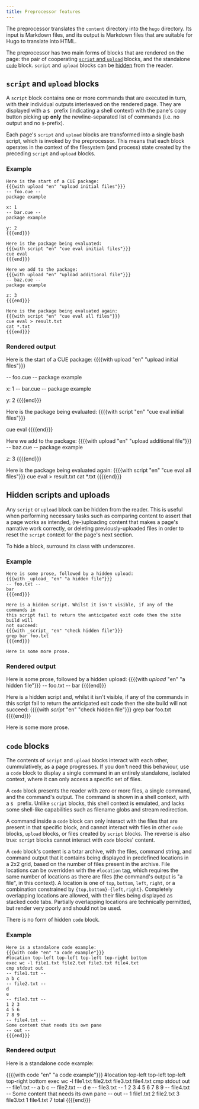 ```yaml
---
title: Preprocessor features
---
```


The preprocessor translates the `content` directory into the `hugo` directory.
Its input is Markdown files, and its output is Markdown files that are suitable
for Hugo to translate into HTML.

The preprocessor has two main forms of blocks that are rendered on the page:
the pair of cooperating
[`script` and `upload`](#script-and-upload-blocks)
blocks, and the standalone
[`code`](#code-blocks)
block. `script` and `upload` blocks can be
[hidden](#hidden-scripts-and-uploads) from the reader.

## `script` and `upload` blocks

A `script` block contains one or more commands that are executed in turn,
with their individual outputs interleaved on the rendered page.
They are displayed with a `$ ` prefix (indicating a shell context) with the
pane's copy button picking up **only** the newline-separated list of commands
(i.e. no output and no `$`-prefix).

Each page's `script` and `upload` blocks are transformed into a single bash
script, which is invoked by the preprocessor. This means that each block
operates in the context of the filesystem (and process) state created by
the preceding `script` and `upload` blocks.

### Example

```
Here is the start of a CUE package:
{{{with upload "en" "upload initial files"}}}
-- foo.cue --
package example

x: 1
-- bar.cue --
package example

y: 2
{{{end}}}

Here is the package being evaluated:
{{{with script "en" "cue eval initial files"}}}
cue eval
{{{end}}}

Here we add to the package:
{{{with upload "en" "upload additional file"}}}
-- baz.cue --
package example

z: 3
{{{end}}}

Here is the package being evaluated again:
{{{with script "en" "cue eval all files"}}}
cue eval > result.txt
cat *.txt
{{{end}}}
```

### Rendered output

Here is the start of a CUE package:
{{{{with upload "en" "upload initial files"}}}

-- foo.cue --
package example

x: 1
-- bar.cue --
package example

y: 2
{{{{end}}}

Here is the package being evaluated:
{{{{with script "en" "cue eval initial files"}}}

cue eval
{{{{end}}}

Here we add to the package:
{{{{with upload "en" "upload additional file"}}}
-- baz.cue --
package example

z: 3
{{{{end}}}

Here is the package being evaluated again:
{{{{with script "en" "cue eval all files"}}}
cue eval > result.txt
cat *.txt
{{{{end}}}

## Hidden scripts and uploads

Any `script` or `upload` block can be hidden from the reader. This is useful
when performing necessary tasks such as comparing content to assert that a page
works as intended, (re-)uploading content that makes a page's narrative work
correctly, or deleting previously-uploaded files in order to reset the `script`
context for the page's next section.

To hide a block, surround its class with underscores.

### Example

```
Here is some prose, followed by a hidden upload:
{{{with _upload_ "en" "a hidden file"}}}
-- foo.txt --
bar
{{{end}}}

Here is a hidden script. Whilst it isn't visible, if any of the commands in
this script fail to return the anticipated exit code then the site build will
not succeed:
{{{with _script_ "en" "check hidden file"}}}
grep bar foo.txt
{{{end}}}

Here is some more prose.
```

### Rendered output

Here is some prose, followed by a hidden upload:
{{{{with _upload_ "en" "a hidden file"}}}
-- foo.txt --
bar
{{{{end}}}

Here is a hidden script and, whilst it isn't visible, if any of the commands in
this script fail to return the anticipated exit code then the site build will
not succeed:
{{{{with _script_ "en" "check hidden file"}}}
grep bar foo.txt
{{{{end}}}

Here is some more prose.

## `code` blocks

The contents of `script` and `upload` blocks interact with each other,
cummulatively, as a page progresses. If you don't need this behaviour, use a
`code` block to display a single command in an entirely standalone, isolated
context, where it can only access a specific set of files.

A `code` block presents the reader with zero or more files, a single command,
and the command's output. The command is shown in a shell context, with a `$ `
prefix. Unlike `script` blocks, this shell context is emulated, and lacks some
shell-like capabilities such as filename globs and stream redirection.

A command inside a `code` block can only interact with the files that are
present in that specific block, and cannot interact with files in other `code`
blocks, `upload` blocks, or files created by `script` blocks.
The reverse is also true: `script` blocks cannot interact with `code` blocks' content.

A `code` block's content is a txtar archive, with the files, command string,
and command output that it contains being displayed in predefined locations in
a 2x2 grid, based on the number of files present in the archive. File locations
can be overridden with the `#location` tag, which requires the same number of
locations as there are files (the command's output is "a file", in this
context). A location is one of `top`, `bottom`, `left`, `right`, or a
combination constrained by `{top,bottom}-{left,right}`. Completely overlapping
locations are allowed, with their files being displayed as stacked code tabs.
Partially overlapping locations are technically permitted, but render very
poorly and should not be used.

There is no form of hidden `code` block.

### Example

```
Here is a standalone code example:
{{{with code "en" "a code example"}}}
#location top-left top-left top-left top-right bottom
exec wc -l file1.txt file2.txt file3.txt file4.txt
cmp stdout out
-- file1.txt --
a b c
-- file2.txt --
d
e
-- file3.txt --
1 2 3
4 5 6
7 8 9
-- file4.txt --
Some content that needs its own pane
-- out --
{{{end}}}
```

### Rendered output

Here is a standalone code example:

{{{{with code "en" "a code example"}}}
#location top-left top-left top-left top-right bottom
exec wc -l file1.txt file2.txt file3.txt file4.txt
cmp stdout out
-- file1.txt --
a b c
-- file2.txt --
d
e
-- file3.txt --
1 2 3
4 5 6
7 8 9
-- file4.txt --
Some content that needs its own pane
-- out --
 1 file1.txt
 2 file2.txt
 3 file3.txt
 1 file4.txt
 7 total
{{{{end}}}

